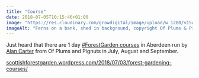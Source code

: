 ```yaml
---
title: "Course"
date: 2018-07-05T10:15:46+01:00
image: "https://res.cloudinary.com/growdigital/image/upload/w_1280/v1544264980/ferns-28342236747.jpg"
imageAlt: "Ferns on a bank, shed in background, copyright Of Plums & Pignuts"
---
```


Just heard that there are 1 day [#ForestGarden courses](https://scottishforestgarden.wordpress.com/2018/07/03/forest-gardening-courses/) in Aberdeen run by [Alan Carter](https://scottishforestgarden.wordpress.com/contact/) from Of Plums and Pignuts in July, August and September.

[scottishforestgarden.wordpress.com/2018/07/03/forest-gardening-courses/](https://scottishforestgarden.wordpress.com/2018/07/03/forest-gardening-courses/)
